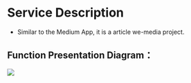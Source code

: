# Service Description
* Similar to the Medium App, it is a article we-media project.
## Function Presentation Diagram：
![](/resources/projectBackground.png)